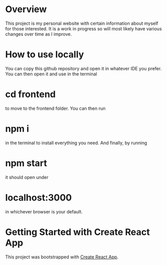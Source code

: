 # Overview

This project is my personal website with certain information about myself for those interested. 
It is a work in progress so will most likely have various changes over time as I improve. 

# How to use locally

You can copy this github repository and open it in whatever IDE you prefer. 
You can then open it and use in the terminal

# cd frontend

to move to the frontend folder. You can then run 

# npm i 

in the terminal to install everything you need. And finally, by running

# npm start

it should open under 

# localhost:3000

in whichever browser is your default. 

# Getting Started with Create React App

This project was bootstrapped with [Create React App](https://github.com/facebook/create-react-app).

